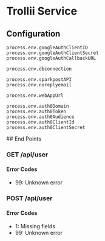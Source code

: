 # Trollii Service

## Configuration

```
process.env.googleAuthClientID
process.env.googleAuthClientSecret
process.env.googleAuthCallbackURL

process.env.dbconnection

process.env.sparkpostAPI
process.env.noreplyemail

process.env.webAppUrl

process.env.auth0Domain
process.env.auth0Token
process.env.auth0Audience
process.env.auth0ClientId
process.env.auth0ClientSecret
```

## End Points

### GET /api/user

#### Error Codes

 - 99: Unknown error


### POST /api/user

#### Error Codes

 - 1: Missing fields
 - 99: Unknown error